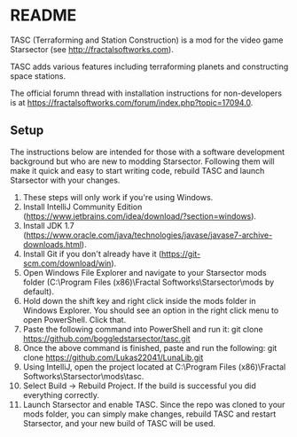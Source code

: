 # README #

TASC (Terraforming and Station Construction) is a mod for the video game Starsector (see http://fractalsoftworks.com).

TASC adds various features including terraforming planets and constructing space stations.

The official forumn thread with installation instructions for non-developers is at https://fractalsoftworks.com/forum/index.php?topic=17094.0.

## Setup ##

The instructions below are intended for those with a software development background but who are new to modding Starsector. Following them will make it quick and easy to start writing code, rebuild TASC and launch Starsector with your changes.

1. These steps will only work if you're using Windows.
2. Install IntelliJ Community Edition (https://www.jetbrains.com/idea/download/?section=windows).
3. Install JDK 1.7 (https://www.oracle.com/java/technologies/javase/javase7-archive-downloads.html).
4. Install Git if you don't already have it (https://git-scm.com/download/win).
5. Open Windows File Explorer and navigate to your Starsector mods folder (C:\Program Files (x86)\Fractal Softworks\Starsector\mods by default).
6. Hold down the shift key and right click inside the mods folder in Windows Explorer. You should see an option in the right click menu to open PowerShell. Click that.
7. Paste the following command into PowerShell and run it: git clone https://github.com/boggledstarsector/tasc.git
8. Once the above command is finished, paste and run the following: git clone https://github.com/Lukas22041/LunaLib.git
9. Using IntelliJ, open the project located at C:\Program Files (x86)\Fractal Softworks\Starsector\mods\tasc.
10. Select Build -> Rebuild Project. If the build is successful you did everything correctly.
11. Launch Starsector and enable TASC. Since the repo was cloned to your mods folder, you can simply make changes, rebuild TASC and restart Starsector, and your new build of TASC will be used.
